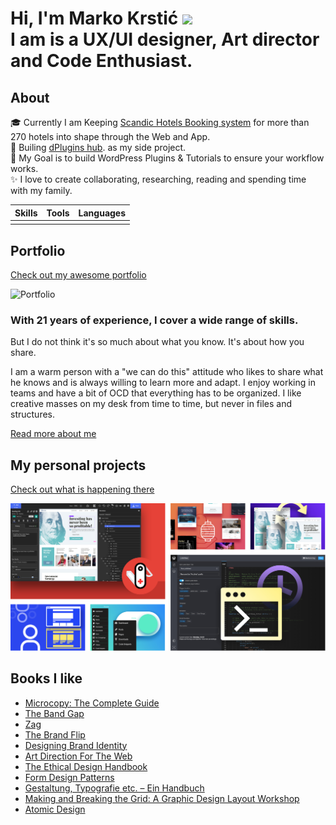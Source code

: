 # Hi, I'm Marko Krstić <img src="https://github.com/TheDudeThatCode/TheDudeThatCode/blob/master/Assets/Hi.gif" width="29px"> <br> I am is a UX/UI designer, Art director and Code Enthusiast.

## About

🎓 Currently I am Keeping [Scandic Hotels Booking system](https://www.scandichotels.se/) for more than 270 hotels into shape through the Web and App.</br>
🌱 Builing [dPlugins hub](https://dplugins.com/). as my side project.</br>
🎯 My Goal is to build WordPress Plugins & Tutorials to ensure your workflow works.</br>
✨ I love to create collaborating, researching, reading and spending time with my family.</br>


<table>
<thead>
  <tr>
    <th>Skills</th>
    <th>Tools</th>
    <th>Languages</th>
  </tr>
</thead>
<tbody>
  <tr>
    <td></td>
    <td></td>
    <td></td>
  </tr>
</tbody>
</table>

## Portfolio
[Check out my awesome portfolio](https://markokrstic.com/)

![Portfolio](https://github.com/krstivoja/krstivoja/blob/main/img/portfolio.png)



### With 21 years of experience, I cover a wide range of skills.

But I do not think it's so much about what you know. It's about how you share.

I am a warm person with a "we can do this" attitude who likes to share what he knows and is always willing to learn more and adapt. I enjoy working in teams and have a bit of OCD that everything has to be organized. I like creative masses on my desk from time to time, but never in files and structures.

[Read more about me](https://markokrstic.com/profile/)


## My personal projects
[Check out what is happening there](https://markokrstic.com/)

![Portfolio](https://github.com/krstivoja/krstivoja/blob/main/img/dPlugins-work.jpg)


## Books I like

*   [Microcopy: The Complete Guide](https://www.microcopybook.com/)
*   [The Band Gap](https://www.martyneumeier.com/the-brand-gap/)
*   [Zag](https://www.martyneumeier.com/zag)
*   [The Brand Flip](https://www.martyneumeier.com/the-brand-flip)
*   [Designing Brand Identity](https://www.designingbrandidentity.info/)
*   [Art Direction For The Web](https://www.smashingmagazine.com/2019/03/art-direction-release/)
*   [The Ethical Design Handbook](https://ethicaldesignhandbook.com/)
*   [Form Design Patterns](https://formdesignpatterns.com/)
*   [Gestaltung, Typografie etc. – Ein Handbuch](https://www.designerinaction.de/buecher/design/gestaltung-typografie-etc-ein-handbuch/)
*   [Making and Breaking the Grid: A Graphic Design Layout Workshop](https://www.amazon.com/Making-Breaking-Grid-Graphic-Workshop/dp/1592531253)
*   [Atomic Design](https://shop.bradfrost.com/products/atomic-design-ebook)


<!--
**krstivoja/krstivoja** is a ✨ _special_ ✨ repository because its `README.md` (this file) appears on your GitHub profile.

Here are some ideas to get you started:

- 🔭 I’m currently working on ...
- 🌱 I’m currently learning ...
- 👯 I’m looking to collaborate on ...
- 🤔 I’m looking for help with ...
- 💬 Ask me about ...
- 📫 How to reach me: ...
- 😄 Pronouns: ...
- ⚡ Fun fact: ...
-->
